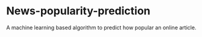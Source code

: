 # News-popularity-prediction
A machine learning based algorithm to predict how popular an online article.
